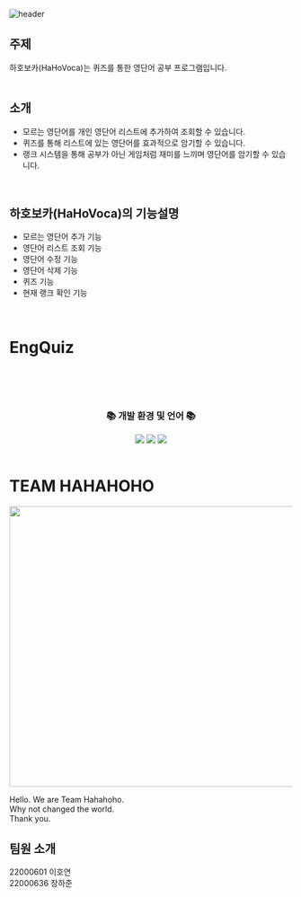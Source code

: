 ![header](https://capsule-render.vercel.app/api?type=waving&color=auto&height=300&section=header&text=HAHO%20VOCA&fontSize=90&animation=fadeIn)

## 주제
하호보카(HaHoVoca)는 퀴즈를 통한 영단어 공부 프로그램입니다.
<br>
<br>
## 소개
- 모르는 영단어를 개인 영단어 리스트에 추가하여 조회할 수 있습니다.
- 퀴즈를 통해 리스트에 있는 영단어를 효과적으로 암기할 수 있습니다.
- 랭크 시스템을 통해 공부가 아닌 게임처럼 재미를 느끼며 영단어를 암기할 수 있습니다.
<br>

## 하호보카(HaHoVoca)의 기능설명
- 모르는 영단어 추가 기능
- 영단어 리스트 조회 기능
- 영단어 수정 기능
- 영단어 삭제 기능
- 퀴즈 기능
- 현재 랭크 확인 기능
<br>

# EngQuiz

<br>
<br>
<br>

<div align=center>
	<h3>📚 개발 환경 및 언어 📚</h3>
</div>
<div align="center">
 <div align="center">
	<img src="https://img.shields.io/badge/C-A8B9CC?style=flat&logo=C&logoColor=white" />
	<img src="https://img.shields.io/badge/HTML5-E34F26?style=flat&logo=HTML5&logoColor=white" />
	<img src="https://img.shields.io/badge/Linux-FCC624?style=flat&logo=Linux&logoColor=white" />
</div>

<br>

<div align=left>

# TEAM HAHAHOHO
<p align="center">
  <img src="https://user-images.githubusercontent.com/130718216/236641544-3fb53ac9-4206-44ff-9655-7cf77c65d9e3.jpg" width="750" height="500">
</p>
Hello. We are Team Hahahoho.<br>
Why not changed the world.<br>
Thank you.<br>


## 팀원 소개
22000601 이호연<br>
22000636 장하준<br>

</div>
